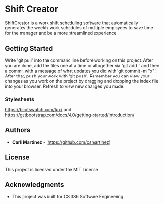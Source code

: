 # Shift Creator

ShiftCreator is a work shift scheduling software that automatically generates the weekly work schedules of multiple employees to save time for the manager and be a more streamlined experience.

## Getting Started

Write 'git pull' into the command line before working on this project. After you are done, add the files one at a time or altogether via 'git add .' and then a commit with a message of what updates you did with 'git commit -m "x"'. After that, push your work with 'git push'. Remember you can view
your changes as you work on the project by dragging and dropping the index file into your browser.
Refresh to view new changes you made.


### Stylesheets

https://bootswatch.com/lux/ and https://getbootstrap.com/docs/4.0/getting-started/introduction/

## Authors

* **Carli Martinez** - (https://github.com/csmartinez)

## License

This project is licensed under the MIT License

## Acknowledgments

* This project was built for CS 386 Software Engineering
